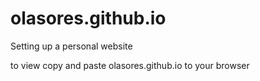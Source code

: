 # olasores.github.io

Setting up a personal website 


<!-- UI Design for Olasores-links:  -->


<!-- ![52BE6E00-5193-4F8A-BF23-A0C2079BB7DE](https://user-images.githubusercontent.com/112015383/205429384-1c618a1c-5d38-4bf5-8074-26df5d848cf3.jpeg) -->

to view copy and paste olasores.github.io to your browser
